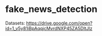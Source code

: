 # fake_news_detection

Datasets: https://drive.google.com/open?id=1_v5y81iBpAqqjcMvrdNXP45ZA5DltJlz
